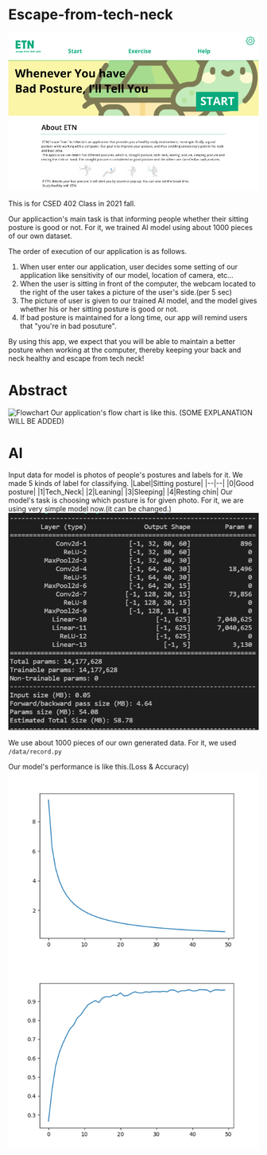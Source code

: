 # Escape-from-tech-neck

  ![Main_Menu](images/Main_menu.png)

This is for CSED 402 Class in 2021 fall.

Our applicaction's main task is that informing people whether their sitting posture is good or not.
For it, we trained AI model using about 1000 pieces of our own dataset.

The order of execution of our application is as follows.

1. When user enter our application, user decides some setting of our application like sensitivity of our model, location of camera, etc...
2. When the user is sitting in front of the computer, the webcam located to the right of the user takes a picture of the user's side.(per 5 sec)
3. The picture of user is given to our trained AI model, and the model gives whether his or her sitting posture is good or not.
4. If bad posture is maintained for a long time, our app will remind users that "you're in bad posuture".

By using this app, we expect that you will be able to maintain a better posture when working at the computer, thereby keeping your back and neck healthy and escape from tech neck!


# Abstract
  ![Flowchart](images/Flowchart.png)
Our application's flow chart is like this.
(SOME EXPLANATION WILL BE ADDED)
  
# AI
Input data for model is photos of people's postures and labels for it.
We made 5 kinds of label for classifying.
|Label|Sitting posture|
|--|--|
|0|Good posture|
|1|Tech_Neck|
|2|Leaning|
|3|Sleeping|
|4|Resting chin|
Our model's task is choosing which posture is for given photo.
For it, we are using very simple model now.(it can be changed.)
![AI_model](images/ai_constructure.png)

We use about 1000 pieces of our own generated data. For it, we used `/data/record.py`

Our model's performance is like this.(Loss & Accuracy)
![LOSS](images/LOSS.png)
![ACU](images/ACU.png)